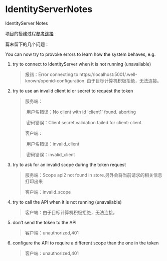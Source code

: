 # IdentityServerNotes
IdentityServer Notes



项目的搭建过程[参考连接](https://identityserver4.readthedocs.io/en/latest/quickstarts/1_client_credentials.html)



篇末留下的几个问题：

You can now try to provoke errors to learn how the system behaves, e.g.

1. try to connect to IdentityServer when it is not running (unavailable)

   >  报错：Error connecting to https://localhost:5001/.well-known/openid-configuration. 由于目标计算机积极拒绝，无法连接。

2. try to use an invalid client id or secret to request the token

   > 服务端：
   >
   > ​	用户名错误：No client with id 'client1' found. aborting
   >
   > ​	密码错误：Client secret validation failed for client: client.
   >
   > 客户端：
   >
   > ​	用户名错误：invalid_client
   >
   > ​	密码错误：invalid_client

3. try to ask for an invalid scope during the token request

   > 服务端：Scope api2 not found in store.另外会将当前请求的相关信息打印出来
   >
   > 客户端：invalid_scope

4. try to call the API when it is not running (unavailable)

   > 客户端：由于目标计算机积极拒绝，无法连接。

5. don’t send the token to the API

   > 客户端：unauthorized,401

6. configure the API to require a different scope than the one in the token

   > 客户端：unauthorized,401

